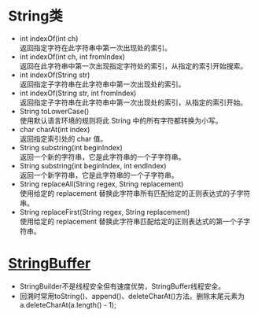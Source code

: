 # String类
- int indexOf(int ch)  
返回指定字符在此字符串中第一次出现处的索引。
- int indexOf(int ch, int fromIndex)  
返回在此字符串中第一次出现指定字符处的索引，从指定的索引开始搜索。
- int indexOf(String str)  
返回指定子字符串在此字符串中第一次出现处的索引。
- int indexOf(String str, int fromIndex)  
返回指定子字符串在此字符串中第一次出现处的索引，从指定的索引开始。
- String toLowerCase()  
使用默认语言环境的规则将此 String 中的所有字符都转换为小写。
- char charAt(int index)  
返回指定索引处的 char 值。
- String substring(int beginIndex)  
返回一个新的字符串，它是此字符串的一个子字符串。
- String substring(int beginIndex, int endIndex)  
返回一个新字符串，它是此字符串的一个子字符串。
- String replaceAll(String regex, String replacement)  
使用给定的 replacement 替换此字符串所有匹配给定的正则表达式的子字符串。
- String replaceFirst(String regex, String replacement)  
使用给定的 replacement 替换此字符串匹配给定的正则表达式的第一个子字符串。

# [StringBuffer](https://www.runoob.com/java/java-stringbuffer.html)
- StringBuilder不是线程安全但有速度优势，StringBuffer线程安全。
- 回溯时常用toString()、append()、deleteCharAt()方法。删除末尾元素为 a.deleteCharAt(a.length() - 1);